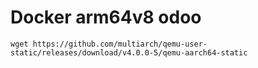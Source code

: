 # Docker arm64v8 odoo

```
wget https://github.com/multiarch/qemu-user-static/releases/download/v4.0.0-5/qemu-aarch64-static
```